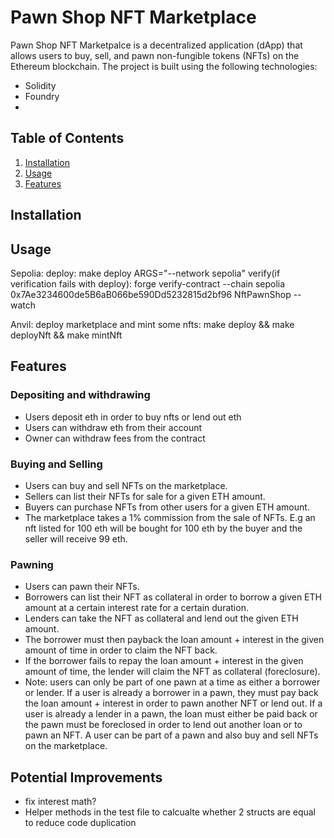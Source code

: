 # Pawn Shop NFT Marketplace

Pawn Shop NFT Marketpalce is a decentralized application (dApp) that allows users to buy, sell, and pawn non-fungible tokens (NFTs) on the Ethereum blockchain.
The project is built using the following technologies:
- Solidity
- Foundry
- 
## Table of Contents

1. [Installation](#installation)
2. [Usage](#usage)
3. [Features](#features)

## Installation


## Usage
Sepolia:
    deploy: make deploy ARGS="--network sepolia"
    verify(if verification fails with deploy): forge verify-contract --chain sepolia 0x7Ae3234600de5B6aB066be590Dd5232815d2bf96 NftPawnShop --watch

Anvil:
    deploy marketplace and mint some nfts: make deploy && make deployNft && make mintNft

## Features

### Depositing and withdrawing
- Users deposit eth in order to buy nfts or lend out eth
- Users can withdraw eth from their account
- Owner can withdraw fees from the contract

### Buying and Selling
- Users can buy and sell NFTs on the marketplace.
- Sellers can list their NFTs for sale for a given ETH amount.
- Buyers can purchase NFTs from other users for a given ETH amount.
- The marketplace takes a 1% commission from the sale of NFTs. E.g an nft listed for 100 eth will be bought for 100 eth by the buyer and the seller will receive 99 eth.

### Pawning
- Users can pawn their NFTs.
- Borrowers can list their NFT as collateral in order to borrow a given ETH amount at a certain interest rate for a certain duration.
- Lenders can take the NFT as collateral and lend out the given ETH amount.
- The borrower must then payback the loan amount + interest in the given amount of time in order to claim the NFT back.
- If the borrower fails to repay the loan amount + interest in the given amount of time, the lender will claim the NFT as collateral (foreclosure).
- Note: users can only be part of one pawn at a time as either a borrower or lender. If a user is already a borrower in a pawn,
they must pay back the loan amount + interest in order to pawn another NFT or lend out. If a user is already a lender in a pawn,
the loan must either be paid back or the pawn must be foreclosed in order to lend out another loan or to pawn an NFT. A user can be part of a pawn and also buy and sell NFTs on the marketplace.




## Potential Improvements
- fix interest math?
- Helper methods in the test file to calcualte whether 2 structs are equal to reduce code duplication